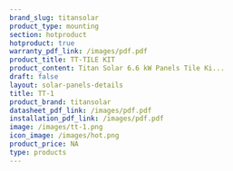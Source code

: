 ```yaml
---
brand_slug: titansolar
product_type: mounting
section: hotproduct
hotproduct: true
warranty_pdf_link: /images/pdf.pdf
product_title: TT-TILE KIT
product_content: Titan Solar 6.6 kW Panels Tile Ki...
draft: false
layout: solar-panels-details
title: TT-1
product_brand: titansolar
datasheet_pdf_link: /images/pdf.pdf
installation_pdf_link: /images/pdf.pdf
image: /images/tt-1.png
icon_image: /images/hot.png
product_price: NA
type: products
---
```

